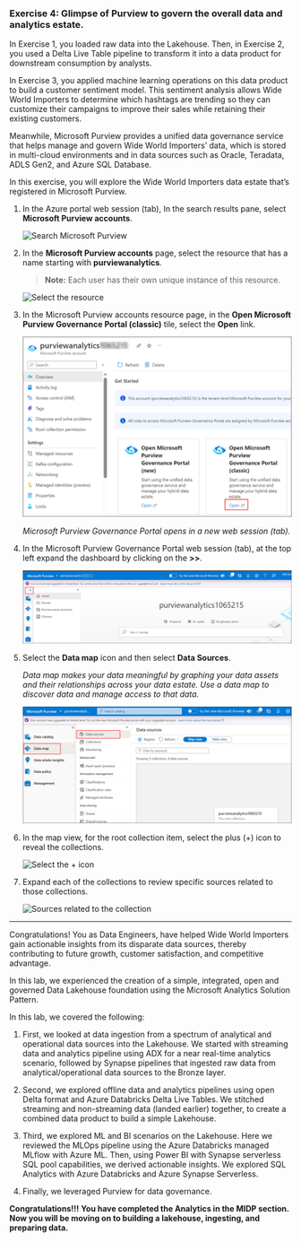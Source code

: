 ### Exercise 4: Glimpse of Purview to govern the overall data and analytics estate. <a name="tee-up-the-purview"></a>

In Exercise 1, you loaded raw data into the Lakehouse. Then, in Exercise 2, you used a Delta Live Table pipeline to transform it into a data product for downstream consumption by analysts. 

In Exercise 3, you applied machine learning operations on this data product to build a customer sentiment model. This sentiment analysis allows Wide World Importers to determine which hashtags are trending so they can customize their campaigns to improve their sales while retaining their existing customers.

Meanwhile, Microsoft Purview provides a unified data governance service that helps manage and govern Wide World Importers’ data, which is stored in multi-cloud environments and in data sources such as Oracle, Teradata, ADLS Gen2, and Azure SQL Database.

In this exercise, you will explore the Wide World Importers data estate that’s registered in Microsoft Purview.

1.	In the Azure portal web session (tab), In the search results pane, select **Microsoft Purview accounts**.

    ![Search Microsoft Purview](../media/img402.png) 

1.	In the **Microsoft Purview accounts** page, select the resource that has a name starting with **purviewanalytics**.

    >**Note:** Each user has their own unique instance of this resource.

    ![Select the resource](../media/img403.png) 

4.	In the Microsoft Purview accounts resource page, in the **Open Microsoft Purview Governance Portal (classic)** tile, select the **Open** link.

    ![](../media/06/E4-S4.png)

    *Microsoft Purview Governance Portal opens in a new web session (tab).*

5.	In the Microsoft Purview Governance Portal web session (tab), at the top left expand the dashboard by clicking on the **>>**. 

    ![](../media/06/E4-S5.png)

6.	Select the **Data map** icon and then select **Data Sources**.

    *Data map makes your data meaningful by graphing your data assets and their relationships across your data estate. Use a data map to discover data and manage access to that data.*

    ![](../media/06/E4-S6.png)

7.  In the map view, for the root collection item, select the plus (+) icon to reveal the collections.

    ![Select the + icon](../media/image4009.png)

8.	Expand each of the collections to review specific sources related to those collections.

    ![Sources related to the collection](../media/image4010.png) 

----

Congratulations! You as Data Engineers, have helped Wide World Importers gain actionable insights from its disparate data sources, thereby contributing to future growth, customer satisfaction, and competitive advantage.

In this lab, we experienced the creation of a simple, integrated, open and governed Data Lakehouse foundation using the Microsoft Analytics Solution Pattern. 

In this lab, we covered the following: 
1.	First, we looked at data ingestion from a spectrum of analytical and operational data sources into the Lakehouse. We started with streaming data and analytics pipeline using ADX for a near real-time analytics scenario, followed by Synapse pipelines that ingested raw data from analytical/operational data sources to the Bronze layer. 

2.	Second, we explored offline data and analytics pipelines using open Delta format and Azure Databricks Delta Live Tables. We stitched streaming and non-streaming data (landed earlier) together, to create a combined data product to build a simple Lakehouse.

3.	Third, we explored ML and BI scenarios on the Lakehouse. Here we reviewed the MLOps pipeline using the Azure Databricks managed MLflow with Azure ML. Then, using Power BI with Synapse serverless SQL pool capabilities, we derived actionable insights. We explored SQL Analytics with Azure Databricks and Azure Synapse Serverless. 

4.  Finally, we leveraged Purview for data governance.  

**Congratulations!!!**
**You have completed the Analytics in the MIDP section. Now you will be moving on to building a lakehouse, ingesting, and preparing data.**
